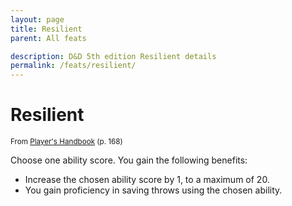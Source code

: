 ```yaml
---
layout: page
title: Resilient
parent: All feats

description: D&D 5th edition Resilient details
permalink: /feats/resilient/
---
```


# Resilient

<small>From <a target="_blank" href="https://dnd.wizards.com/products/tabletop-games/rpg-products/rpg_playershandbook">Player's Handbook</a> (p. 168)</small>

Choose one ability score. You gain the following benefits:
- Increase the chosen ability score by 1, to a maximum of 20.
- You gain proficiency in saving throws using the chosen ability.